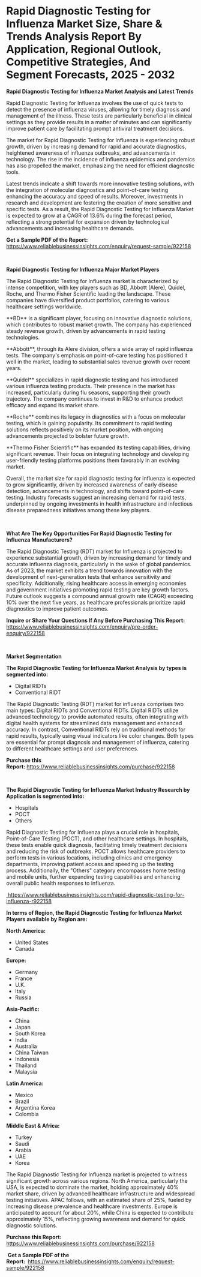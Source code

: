 <p><h1>Rapid Diagnostic Testing for Influenza Market Size, Share & Trends Analysis Report By Application, Regional Outlook, Competitive Strategies, And Segment Forecasts, 2025 - 2032</h1></p><p><strong>Rapid Diagnostic Testing for Influenza Market Analysis and Latest Trends</strong></p>
<p><p>Rapid Diagnostic Testing for Influenza involves the use of quick tests to detect the presence of influenza viruses, allowing for timely diagnosis and management of the illness. These tests are particularly beneficial in clinical settings as they provide results in a matter of minutes and can significantly improve patient care by facilitating prompt antiviral treatment decisions. </p><p>The market for Rapid Diagnostic Testing for Influenza is experiencing robust growth, driven by increasing demand for rapid and accurate diagnostics, heightened awareness of influenza outbreaks, and advancements in technology. The rise in the incidence of influenza epidemics and pandemics has also propelled the market, emphasizing the need for efficient diagnostic tools. </p><p>Latest trends indicate a shift towards more innovative testing solutions, with the integration of molecular diagnostics and point-of-care testing enhancing the accuracy and speed of results. Moreover, investments in research and development are fostering the creation of more sensitive and specific tests. As a result, the Rapid Diagnostic Testing for Influenza Market is expected to grow at a CAGR of 13.6% during the forecast period, reflecting a strong potential for expansion driven by technological advancements and increasing healthcare demands.</p></p>
<p><strong>Get a Sample PDF of the Report:&nbsp;</strong> <a href="https://www.reliablebusinessinsights.com/enquiry/request-sample/922158?utm_campaign=101&utm_medium=2&utm_source=Github&utm_content=ia&utm_term=18042025&utm_id=rapid-diagnostic-testing-for-influenza">https://www.reliablebusinessinsights.com/enquiry/request-sample/922158</a></p>
<p>&nbsp;</p>
<p><strong>Rapid Diagnostic Testing for Influenza Major Market Players</strong></p>
<p><p>The Rapid Diagnostic Testing for Influenza market is characterized by intense competition, with key players such as BD, Abbott (Alere), Quidel, Roche, and Thermo Fisher Scientific leading the landscape. These companies have diversified product portfolios, catering to various healthcare settings worldwide.</p><p>**BD** is a significant player, focusing on innovative diagnostic solutions, which contributes to robust market growth. The company has experienced steady revenue growth, driven by advancements in rapid testing technologies. </p><p>**Abbott**, through its Alere division, offers a wide array of rapid influenza tests. The company's emphasis on point-of-care testing has positioned it well in the market, leading to substantial sales revenue growth over recent years.</p><p>**Quidel** specializes in rapid diagnostic testing and has introduced various influenza testing products. Their presence in the market has increased, particularly during flu seasons, supporting their growth trajectory. The company continues to invest in R&D to enhance product efficacy and expand its market share.</p><p>**Roche** combines its legacy in diagnostics with a focus on molecular testing, which is gaining popularity. Its commitment to rapid testing solutions reflects positively on its market position, with ongoing advancements projected to bolster future growth.</p><p>**Thermo Fisher Scientific** has expanded its testing capabilities, driving significant revenue. Their focus on integrating technology and developing user-friendly testing platforms positions them favorably in an evolving market.</p><p>Overall, the market size for rapid diagnostic testing for influenza is expected to grow significantly, driven by increased awareness of early disease detection, advancements in technology, and shifts toward point-of-care testing. Industry forecasts suggest an increasing demand for rapid tests, underpinned by ongoing investments in health infrastructure and infectious disease preparedness initiatives among these key players.</p></p>
<p>&nbsp;</p>
<p><strong>What Are The Key Opportunities For Rapid Diagnostic Testing for Influenza Manufacturers?</strong></p>
<p><p>The Rapid Diagnostic Testing (RDT) market for Influenza is projected to experience substantial growth, driven by increasing demand for timely and accurate influenza diagnosis, particularly in the wake of global pandemics. As of 2023, the market exhibits a trend towards innovation with the development of next-generation tests that enhance sensitivity and specificity. Additionally, rising healthcare access in emerging economies and government initiatives promoting rapid testing are key growth factors. Future outlook suggests a compound annual growth rate (CAGR) exceeding 10% over the next five years, as healthcare professionals prioritize rapid diagnostics to improve patient outcomes.</p></p>
<p><strong>Inquire or Share Your Questions If Any Before Purchasing This Report:</strong> <a href="https://www.reliablebusinessinsights.com/enquiry/pre-order-enquiry/922158?utm_campaign=101&utm_medium=2&utm_source=Github&utm_content=ia&utm_term=18042025&utm_id=rapid-diagnostic-testing-for-influenza">https://www.reliablebusinessinsights.com/enquiry/pre-order-enquiry/922158</a></p>
<p>&nbsp;</p>
<p><strong>Market Segmentation</strong></p>
<p><strong>The Rapid Diagnostic Testing for Influenza Market Analysis by types is segmented into:</strong></p>
<p><ul><li>Digital RIDTs</li><li>Conventional RIDT</li></ul></p>
<p><p>The Rapid Diagnostic Testing (RDT) market for influenza comprises two main types: Digital RIDTs and Conventional RIDTs. Digital RIDTs utilize advanced technology to provide automated results, often integrating with digital health systems for streamlined data management and enhanced accuracy. In contrast, Conventional RIDTs rely on traditional methods for rapid results, typically using visual indicators like color changes. Both types are essential for prompt diagnosis and management of influenza, catering to different healthcare settings and user preferences.</p></p>
<p><strong>Purchase this Report:&nbsp;</strong><a href="https://www.reliablebusinessinsights.com/purchase/922158?utm_campaign=101&utm_medium=2&utm_source=Github&utm_content=ia&utm_term=18042025&utm_id=rapid-diagnostic-testing-for-influenza">https://www.reliablebusinessinsights.com/purchase/922158</a></p>
<p>&nbsp;</p>
<p><strong>The Rapid Diagnostic Testing for Influenza Market Industry Research by Application is segmented into:</strong></p>
<p><ul><li>Hospitals</li><li>POCT</li><li>Others</li></ul></p>
<p><p>Rapid Diagnostic Testing for Influenza plays a crucial role in hospitals, Point-of-Care Testing (POCT), and other healthcare settings. In hospitals, these tests enable quick diagnosis, facilitating timely treatment decisions and reducing the risk of outbreaks. POCT allows healthcare providers to perform tests in various locations, including clinics and emergency departments, improving patient access and speeding up the testing process. Additionally, the "Others" category encompasses home testing and mobile units, further expanding testing capabilities and enhancing overall public health responses to influenza.</p></p>
<p><a href="https://www.reliablebusinessinsights.com/rapid-diagnostic-testing-for-influenza-r922158?utm_campaign=101&utm_medium=2&utm_source=Github&utm_content=ia&utm_term=18042025&utm_id=rapid-diagnostic-testing-for-influenza">&nbsp;https://www.reliablebusinessinsights.com/rapid-diagnostic-testing-for-influenza-r922158</a></p>
<p><strong>In terms of Region, the Rapid Diagnostic Testing for Influenza Market Players available by Region are:</strong></p>
<p>
    <p> <strong> North America: </strong>
        <ul>
            <li>United States</li>
            <li>Canada</li>
        </ul>
        </p> 
    <p> <strong> Europe: </strong>
        <ul>
            <li>Germany</li>
            <li>France</li>
            <li>U.K.</li>
            <li>Italy</li>
            <li>Russia</li>
        </ul>
        </p> 
    <p> <strong> Asia-Pacific: </strong>
        <ul>
            <li>China</li>
            <li>Japan</li>
            <li>South Korea</li>
            <li>India</li>
            <li>Australia</li>
            <li>China Taiwan</li>
            <li>Indonesia</li>
            <li>Thailand</li>
            <li>Malaysia</li>
        </ul>
        </p> 
    <p> <strong> Latin America: </strong>
        <ul>
            <li>Mexico</li>
            <li>Brazil</li>
            <li>Argentina Korea</li>
            <li>Colombia</li>
        </ul>
        </p> 
    <p> <strong> Middle East & Africa: </strong>
        <ul>
            <li>Turkey</li>
            <li>Saudi</li>
            <li>Arabia</li>
            <li>UAE</li>
            <li>Korea</li>
        </ul>
    </p>
    </p>
<p><p>The Rapid Diagnostic Testing for Influenza market is projected to witness significant growth across various regions. North America, particularly the USA, is expected to dominate the market, holding approximately 40% market share, driven by advanced healthcare infrastructure and widespread testing initiatives. APAC follows, with an estimated share of 25%, fueled by increasing disease prevalence and healthcare investments. Europe is anticipated to account for about 20%, while China is expected to contribute approximately 15%, reflecting growing awareness and demand for quick diagnostic solutions.</p></p>
<p><strong>Purchase this Report: </strong><a href="https://www.reliablebusinessinsights.com/purchase/922158?utm_campaign=101&utm_medium=2&utm_source=Github&utm_content=ia&utm_term=18042025&utm_id=rapid-diagnostic-testing-for-influenza">https://www.reliablebusinessinsights.com/purchase/922158</a></p>
<p>&nbsp;<strong>Get a Sample PDF of the Report:&nbsp;&nbsp;</strong><a href="https://www.reliablebusinessinsights.com/enquiry/request-sample/922158?utm_campaign=101&utm_medium=2&utm_source=Github&utm_content=ia&utm_term=18042025&utm_id=rapid-diagnostic-testing-for-influenza">https://www.reliablebusinessinsights.com/enquiry/request-sample/922158</a></p>
<p><strong></strong></p>
<p><p></p><p></p><p></p></p>